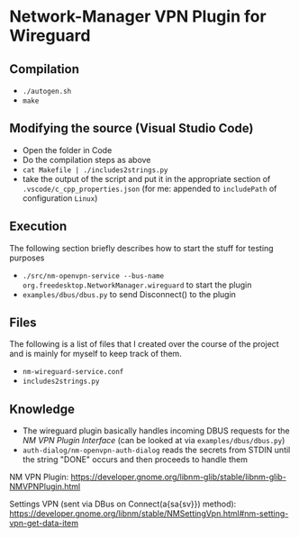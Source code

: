 # Network-Manager VPN Plugin for Wireguard

## Compilation
* `./autogen.sh`
* `make`

## Modifying the source (Visual Studio Code)
* Open the folder in Code
* Do the compilation steps as above
* `cat Makefile | ./includes2strings.py`
* take the output of the script and put it in the appropriate section of `.vscode/c_cpp_properties.json` (for me: appended to `includePath` of configuration `Linux`)

## Execution
The following section briefly describes how to start the stuff for testing purposes

* `./src/nm-openvpn-service --bus-name org.freedesktop.NetworkManager.wireguard` to start the plugin
* `examples/dbus/dbus.py` to send Disconnect() to the plugin

## Files
The following is a list of files that I created over the course of the project and is mainly for myself to keep track of them.

* `nm-wireguard-service.conf`
* `includes2strings.py`

## Knowledge
* The wireguard plugin basically handles incoming DBUS requests for the *NM VPN Plugin Interface* (can be looked at via `examples/dbus/dbus.py`)
* `auth-dialog/nm-openvpn-auth-dialog` reads the secrets from STDIN until the string "DONE" occurs and then proceeds to handle them

NM VPN Plugin:
https://developer.gnome.org/libnm-glib/stable/libnm-glib-NMVPNPlugin.html

Settings VPN (sent via DBus on Connect(a{sa{sv}}) method):
https://developer.gnome.org/libnm/stable/NMSettingVpn.html#nm-setting-vpn-get-data-item